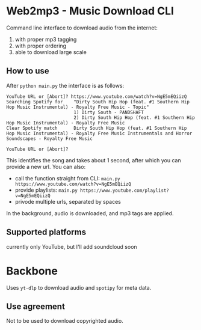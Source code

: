 # Web2mp3 - Music Download CLI

Command line interface to download audio from the internet:

1. with proper mp3 tagging
2. with proper ordering
3. able to download large scale

## How to use

After `python main.py` the interface is as follows:

```
YouTube URL or [Abort]? https://www.youtube.com/watch?v=NgE5mEQiizQ
Searching Spotify for    "Dirty South Hip Hop (feat. #1 Southern Hip Hop Music Instrumental) - Royalty Free Music - Topic"
                         1) Dirty South - PANDSHAFT
                         2) Dirty South Hip Hop (feat. #1 Southern Hip Hop Music Instrumental) - Royalty Free Music
Clear Spotify match      Dirty South Hip Hop (feat. #1 Southern Hip Hop Music Instrumental) - Royalty Free Music Instrumentals and Horror Soundscapes - Royalty Free Music

YouTube URL or [Abort]?
```

This identifies the song and takes about 1 second, after which you can provide a new url. You can also:

* call the function straight from CLI: `main.py https://www.youtube.com/watch?v=NgE5mEQiizQ`
* provide playlists: `main.py https://www.youtube.com/playlist?v=NgE5mEQiizQ`
* privode multiple urls, separated by spaces

In the background, audio is downloaded, and mp3 tags are applied.

## Supported platforms

currently only YouTube, but I'll add soundcloud soon

# Backbone

Uses `yt-dlp` to download audio and `spotipy` for meta data.

## Use agreement

Not to be used to download copyrighted audio.

